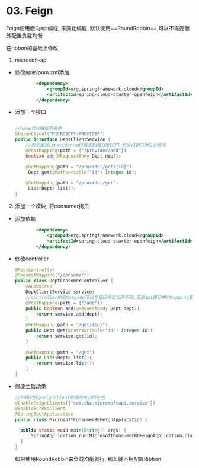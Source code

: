 # 03. Feign



Feign使用面向api编程, 来简化编程 ,默认使用==RoundRobbin==,可以不需要额外配置负载均衡

在ribbon的基础上修改

1. microsoft-api

- 修改api的pom.xml添加

  ```xml
          <dependency>
              <groupId>org.springframework.cloud</groupId>
              <artifactId>spring-cloud-starter-openfeign</artifactId>
          </dependency>
  ```

- 添加一个接口

  ```java
  
  //name对应微服务名称
  @FeignClient("MICROSOFT-PROVIDER")
  public interface DeptClientService {
      //表示发送/provider/add请求到MICROSOFT-PROVIDER所在的服务
      @PostMapping(path = {"/provider/add"})
      boolean add(@RequestBody Dept dept);
  
      @GetMapping(path = "/provider/get/{id}")
       Dept get(@PathVariable("id") Integer id);
  
      @GetMapping(path = "/provider/get")
       List<Dept> list();
  }
  ```

2. 添加一个模块, 将consumer拷贝

- 添加依赖

  ```xml
          <dependency>
              <groupId>org.springframework.cloud</groupId>
              <artifactId>spring-cloud-starter-openfeign</artifactId>
          </dependency>
  ```

- 修改controller

  ```java
  @RestController
  @RequestMapping("/consumer")
  public class DeptConsumerController {
      @Autowired
      DeptClientService service;
      //controller中的mapping可以与接口中定义的不同,但是api接口中的mapping要与微服务定义的mapping相同
      @PostMapping(path = {"/add"})
      public boolean add(@RequestBody Dept dept){
          return service.add(dept);
      }
      @GetMapping(path = "/get/{id}")
      public Dept get(@PathVariable("id") Integer id){
          return service.get(id);
      }
  
      @GetMapping(path = "/get")
      public List<Dept> list(){
          return service.list();
      }
  }
  ```

- 修改主启动类

  ```java
  //扫描对应@FeignClient修饰的接口所在包
  @EnableFeignClients({"com.chz.microsoftapi.service"})
  @EnableEurekaClient
  @SpringBootApplication
  public class MicrosoftConsumer80FeignApplication {
  
  	public static void main(String[] args) {
  		SpringApplication.run(MicrosoftConsumer80FeignApplication.class, args);
  	}
  }
  ```

  如果使用RoundRobbin来负载均衡就行, 那么就不用配置Ribbon

  

